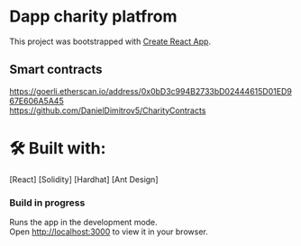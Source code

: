 # Dapp charity platfrom

This project was bootstrapped with [Create React App](https://github.com/facebook/create-react-app).

## Smart contracts

https://goerli.etherscan.io/address/0x0bD3c994B2733bD02444615D01ED967E606A5A45
<br />
https://github.com/DanielDimitrov5/CharityContracts

# 🛠 Built with:
[React]
[Solidity]
[Hardhat]
[Ant Design]

### Build in progress

Runs the app in the development mode.\
Open [http://localhost:3000](http://localhost:3000) to view it in your browser.
